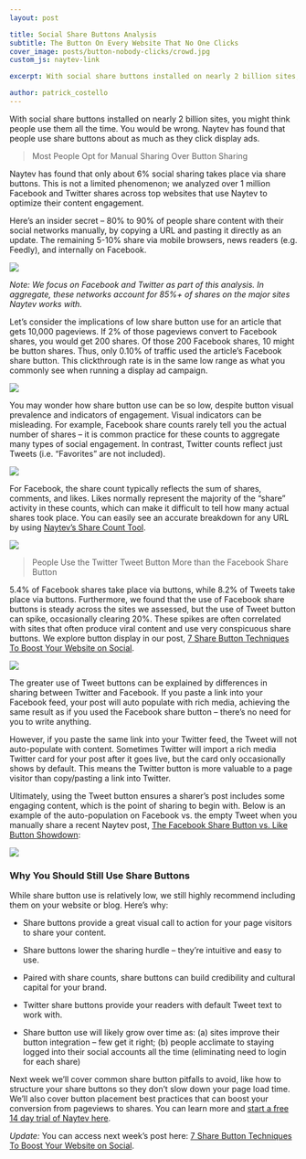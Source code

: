 ```yaml
---
layout: post

title: Social Share Buttons Analysis
subtitle: The Button On Every Website That No One Clicks
cover_image: posts/button-nobody-clicks/crowd.jpg
custom_js: naytev-link

excerpt: With social share buttons installed on nearly 2 billion sites, you might think people use them all the time. You would be wrong. Naytev has found that people use share buttons about as much as they click display ads.

author: patrick_costello
---
```


With social share buttons installed on nearly 2 billion sites, you might think people use them all the time. You would be wrong. Naytev has found that people use share buttons about as much as they click display ads.

> Most People Opt for Manual Sharing Over Button Sharing

Naytev has found that only about 6% social sharing takes place via share buttons. This is not a limited phenomenon; we analyzed over 1 million Facebook and Twitter shares across top websites that use Naytev to optimize their content engagement.

Here’s an insider secret – 80% to 90% of people share content with their social networks manually, by copying a URL and pasting it directly as an update. The remaining 5-10% share via mobile browsers, news readers (e.g. Feedly), and internally on Facebook.

<div class="full zoomable"><img src="/images/posts/button-nobody-clicks/sixpercent.png"></div>

_Note: We focus on Facebook and Twitter as part of this analysis. In aggregate, these networks account for 85%+ of shares on the major sites Naytev works with._

Let’s consider the implications of low share button use for an article that gets 10,000 pageviews. If 2% of those pageviews convert to Facebook shares, you would get 200 shares. Of those 200 Facebook shares, 10 might be button shares. Thus, only 0.10% of traffic used the article’s Facebook share button. This clickthrough rate is in the same low range as what you commonly see when running a display ad campaign.

<div class="full zoomable"><img src="/images/posts/button-nobody-clicks/website.png"></div>

You may wonder how share button use can be so low, despite button visual prevalence and indicators of engagement. Visual indicators can be misleading. For example, Facebook share counts rarely tell you the actual number of shares – it is common practice for these counts to aggregate many types of social engagement. In contrast, Twitter counts reflect just Tweets (i.e. “Favorites” are not included).

<div class="full zoomable"><img src="/images/posts/button-nobody-clicks/buttons.png"></div>

For Facebook, the share count typically reflects the sum of shares, comments, and likes. Likes normally represent the majority of the “share” activity in these counts, which can make it difficult to tell how many actual shares took place. You can easily see an accurate breakdown for any URL by using [Naytev’s Share Count Tool](http://www.naytev.com/tools/share-count).

<div class="full zoomable"><img src="/images/posts/button-nobody-clicks/tool.png"></div>

> People Use the Twitter Tweet Button More than the Facebook Share Button

5.4% of Facebook shares take place via buttons, while 8.2% of Tweets take place via buttons. Furthermore, we found that the use of Facebook share buttons is steady across the sites we assessed, but  the use of Tweet button can spike, occasionally clearing 20%. These spikes are often correlated with sites that often produce viral content and use very conspicuous share buttons. We explore button display in our post, [7 Share Button Techniques To Boost Your Website on Social](http://blog.naytev.com/7-share-button-techniques-boost-website-social/).

<div class="full zoomable"><img src="/images/posts/button-nobody-clicks/twitter.png"></div>

The greater use of Tweet buttons can be explained by differences in sharing between Twitter and Facebook. If you paste a link into your Facebook feed, your post will auto populate with rich media, achieving the same result as if you used the Facebook share button – there’s no need for you to write anything.

However, if you paste the same link into your Twitter feed, the Tweet will not auto-populate with content. Sometimes Twitter will import a rich media Twitter card for your post after it goes live, but the card only occasionally shows by default. This means the Twitter button is more valuable to a page visitor than copy/pasting a link into Twitter.

Ultimately, using the Tweet button ensures a sharer’s post includes some engaging content, which is the point of sharing to begin with. Below is an example of the auto-population on Facebook vs. the empty Tweet when you manually share a recent Naytev post, [The Facebook Share Button vs. Like Button Showdown](http://blog.naytev.com/facebook-share-button-vs-like-button-showdown):

<div class="full zoomable"><img src="/images/posts/button-nobody-clicks/richmedia.png"></div>

### Why You Should Still Use Share Buttons

While share button use is relatively low, we still highly recommend including them on your website or blog. Here’s why:

* Share buttons provide a great visual call to action for your page visitors to share your content.

* Share buttons lower the sharing hurdle – they’re intuitive and easy to use.

* Paired with share counts, share buttons can build credibility and cultural capital for your brand.

* Twitter share buttons provide your readers with default Tweet text to work with.

* Share button use will likely grow over time as: (a) sites improve their button integration – few get it right; (b) people acclimate to staying logged into their social accounts all the time (eliminating need to login for each share)

Next week we’ll cover common share button pitfalls to avoid, like how to structure your share buttons so they don’t slow down your page load time. We’ll also cover button placement best practices that can boost your conversion from pageviews to shares. You can learn more and <a href="https://www.naytev.com/signup" class="naytev-sponsored-link">start a free 14 day trial of Naytev here</a>.


_Update:_ You can access next week’s post here: [7 Share Button Techniques To Boost Your Website on Social](http://blog.naytev.com/7-share-button-techniques-boost-website-social/).